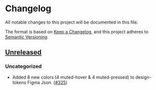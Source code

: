 # Changelog

All notable changes to this project will be documented in this file.

The format is based on [Keep a Changelog](https://keepachangelog.com/en/1.0.0/),
and this project adheres to [Semantic Versioning](https://semver.org/spec/v2.0.0.html).

## [Unreleased]

### Uncategorized

- Added 8 new colors (4 muted-hover & 4 muted-pressed) to design-tokens Figma Json. ([#325](https://github.com/metamask/metamask-design-system/pull/325))

[Unreleased]: https://github.com/metamask/metamask-design-system/
